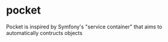 # pocket

Pocket is inspired by Symfony's "service container" that aims to automatically contructs objects